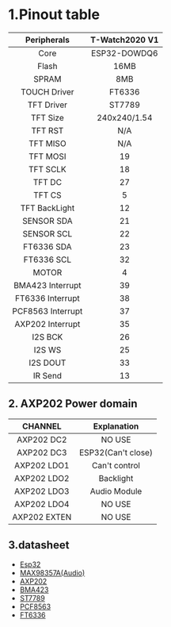 
# 1.Pinout table 

|    Peripherals    | T-Watch2020 V1 |
| :---------------: | :------------: |
|       Core        |  ESP32-DOWDQ6  |
|       Flash       |      16MB      |
|       SPRAM       |      8MB       |
|   TOUCH Driver    |     FT6336     |
|    TFT Driver     |     ST7789     |
|     TFT Size      |  240x240/1.54  |
|      TFT RST      |      N/A       |
|     TFT MISO      |      N/A       |
|     TFT MOSI      |       19       |
|     TFT SCLK      |       18       |
|      TFT DC       |       27       |
|      TFT CS       |       5        |
|   TFT BackLight   |       12       |
|    SENSOR SDA     |       21       |
|    SENSOR SCL     |       22       |
|    FT6336 SDA     |       23       |
|    FT6336 SCL     |       32       |
|       MOTOR       |       4        |
| BMA423 Interrupt  |       39       |
| FT6336 Interrupt  |       38       |
| PCF8563 Interrupt |       37       |
| AXP202 Interrupt  |       35       |
|      I2S BCK      |       26       |
|      I2S WS       |       25       |
|     I2S DOUT      |       33       |
|      IR Send      |       13       |


## 2. AXP202 Power domain

|   CHANNEL    |    Explanation     |
| :----------: | :----------------: |
| AXP202  DC2  |       NO USE       |
| AXP202  DC3  | ESP32(Can't close) |
| AXP202  LDO1 |   Can't control    |
| AXP202  LDO2 |     Backlight      |
| AXP202  LDO3 |    Audio Module    |
| AXP202  LDO4 |       NO USE       |
| AXP202 EXTEN |       NO USE       |


## 3.datasheet
- [Esp32](https://www.espressif.com/sites/default/files/documentation/esp32_technical_reference_manual_en.pdf)
- [MAX98357A(Audio)](https://github.com/Xinyuan-LilyGO/LilyGo-HAL/tree/master/MAX98357A)
- [AXP202](https://github.com/Xinyuan-LilyGO/LilyGo-HAL/tree/master/AXP202)
- [BMA423](https://github.com/Xinyuan-LilyGO/LilyGo-HAL/tree/master/BMA423)
- [ST7789](https://github.com/Xinyuan-LilyGO/LilyGo-HAL/blob/master/DISPLAY/ST7789V.pdf)
- [PCF8563](https://github.com/Xinyuan-LilyGO/LilyGo-HAL/tree/master/RTC)
- [FT6336](https://github.com/Xinyuan-LilyGO/LilyGo-HAL/blob/master/TOUCHSCREEN/FT6336-FT6336-FT6436L-FT6436_Datasheet.pdf)
